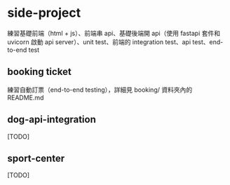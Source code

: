 # side-project

練習基礎前端（html + js）、前端串 api、基礎後端開 api（使用 fastapi 套件和 uvicorn 啟動 api server）、unit test、前端的 integration test、api test、end-to-end test

## booking ticket

練習自動訂票（end-to-end testing），詳細見 booking/ 資料夾內的 README.md

## dog-api-integration

[TODO]

## sport-center

[TODO]
